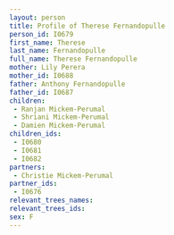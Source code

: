 ```yaml
---
layout: person
title: Profile of Therese Fernandopulle
person_id: I0679
first_name: Therese
last_name: Fernandopulle
full_name: Therese Fernandopulle
mother: Lily Perera
mother_id: I0688
father: Anthony Fernandopulle
father_id: I0687
children:
 - Ranjan Mickem-Perumal
 - Shriani Mickem-Perumal
 - Damien Mickem-Perumal
children_ids:
 - I0680
 - I0681
 - I0682
partners:
 - Christie Mickem-Perumal
partner_ids:
 - I0676
relevant_trees_names:
relevant_trees_ids:
sex: F
---
```


